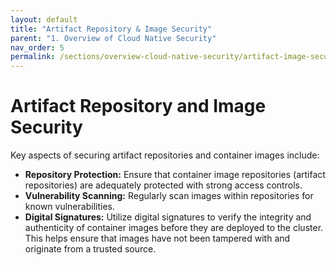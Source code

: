 ```yaml
---
layout: default
title: "Artifact Repository & Image Security"
parent: "1. Overview of Cloud Native Security" 
nav_order: 5
permalink: /sections/overview-cloud-native-security/artifact-image-security/
---
```

# Artifact Repository and Image Security

Key aspects of securing artifact repositories and container images include:

*   **Repository Protection:** Ensure that container image repositories (artifact repositories) are adequately protected with strong access controls.
*   **Vulnerability Scanning:** Regularly scan images within repositories for known vulnerabilities.
*   **Digital Signatures:** Utilize digital signatures to verify the integrity and authenticity of container images before they are deployed to the cluster. This helps ensure that images have not been tampered with and originate from a trusted source.
